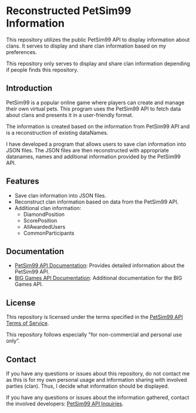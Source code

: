# Reconstructed PetSim99 Information

This repository utilizes the public PetSim99 API to display information about clans. It serves to display and share clan information based on my preferences.

This repository only serves to display and share clan information depending if people finds this repository.

## Introduction

PetSim99 is a popular online game where players can create and manage their own virtual pets. This program uses the PetSim99 API to fetch data about clans and presents it in a user-friendly format.

The information is created based on the information from PetSim99 API and is a reconstruction of existing dataNames. 

I have developed a program that allows users to save clan information into JSON files. 
The JSON files are then reconstructed with appropriate datanames, names and additional information provided by the PetSim99 API.

## Features

- Save clan information into JSON files.
- Reconstruct clan information based on data from the PetSim99 API.
- Additional clan information:
  - DiamondPosition
  - ScorePosition
  - AllAwardedUsers
  - CommonParticipants

## Documentation

- [PetSim99 API Documentation](https://github.com/BIG-Games-LLC/ps99-public-api-docs/tree/master): Provides detailed information about the PetSim99 API.
- [BIG Games API Documentation](https://docs.biggamesapi.io/): Additional documentation for the BIG Games API.

## License

This repository is licensed under the terms specified in the [PetSim99 API Terms of Service](https://github.com/BIG-Games-LLC/ps99-public-api-docs/blob/master/TERMS.md).

This repository follows especially "for non-commercial and personal use only".

## Contact

If you have any questions or issues about this repository, do not contact me as this is for my own personal usage and information sharing with involved parties (clan). Thus, I decide what information should be displayed.

If you have any questions or issues about the information gathered, contact the involved developers: [PetSim99 API Inquiries](https://github.com/BIG-Games-LLC/ps99-public-api-docs/tree/master?tab=readme-ov-file#contact-information).
